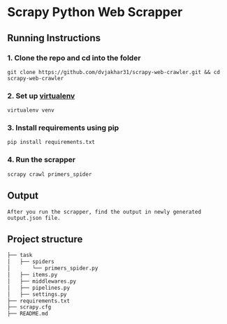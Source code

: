 # Scrapy Python Web Scrapper

## Running Instructions

### 1. Clone the repo and cd into the folder

    git clone https://github.com/dvjakhar31/scrapy-web-crawler.git && cd scrapy-web-crawler
    
### 2. Set up [virtualenv](https://packaging.python.org/guides/installing-using-pip-and-virtual-environments/)

    virtualenv venv
    
### 3. Install requirements using pip

    pip install requirements.txt
    
### 4. Run the scrapper

    scrapy crawl primers_spider
    
## Output

    After you run the scrapper, find the output in newly generated output.json file.

## Project structure

```sh
├── task
│   ├── spiders
│       └── primers_spider.py
│   ├── items.py
│   ├── middlewares.py
│   ├── pipelines.py
│   ├── settings.py
├── requirements.txt
├── scrapy.cfg
├── README.md
```
